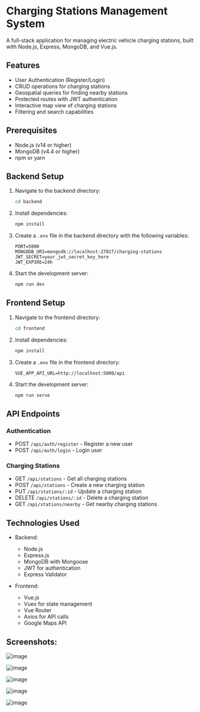 # Charging Stations Management System

A full-stack application for managing electric vehicle charging stations, built with Node.js, Express, MongoDB, and Vue.js.

## Features

- User Authentication (Register/Login)
- CRUD operations for charging stations
- Geospatial queries for finding nearby stations
- Protected routes with JWT authentication
- Interactive map view of charging stations
- Filtering and search capabilities

## Prerequisites

- Node.js (v14 or higher)
- MongoDB (v4.4 or higher)
- npm or yarn

## Backend Setup

1. Navigate to the backend directory:
   ```bash
   cd backend
   ```

2. Install dependencies:
   ```bash
   npm install
   ```

3. Create a `.env` file in the backend directory with the following variables:
   ```
   PORT=5000
   MONGODB_URI=mongodb://localhost:27017/charging-stations
   JWT_SECRET=your_jwt_secret_key_here
   JWT_EXPIRE=24h
   ```

4. Start the development server:
   ```bash
   npm run dev
   ```

## Frontend Setup

1. Navigate to the frontend directory:
   ```bash
   cd frontend
   ```

2. Install dependencies:
   ```bash
   npm install
   ```

3. Create a `.env` file in the frontend directory:
   ```
   VUE_APP_API_URL=http://localhost:5000/api
   ```

4. Start the development server:
   ```bash
   npm run serve
   ```

## API Endpoints

### Authentication
- POST `/api/auth/register` - Register a new user
- POST `/api/auth/login` - Login user

### Charging Stations
- GET `/api/stations` - Get all charging stations
- POST `/api/stations` - Create a new charging station
- PUT `/api/stations/:id` - Update a charging station
- DELETE `/api/stations/:id` - Delete a charging station
- GET `/api/stations/nearby` - Get nearby charging stations

## Technologies Used

- Backend:
  - Node.js
  - Express.js
  - MongoDB with Mongoose
  - JWT for authentication
  - Express Validator

- Frontend:
  - Vue.js
  - Vuex for state management
  - Vue Router
  - Axios for API calls
  - Google Maps API

## Screenshots:

![image](https://github.com/user-attachments/assets/2455e3c7-6d2c-46ab-b9b5-cad57b3f9c72)

![image](https://github.com/user-attachments/assets/482482b4-91d9-458a-a329-afbbce53ba32)

![image](https://github.com/user-attachments/assets/b2d1792f-ef9a-4b1d-b49c-b3990a82efc2)

![image](https://github.com/user-attachments/assets/8249c545-b071-457f-b559-3247ac20a0ee)

![image](https://github.com/user-attachments/assets/d1ed4aae-b434-46dc-8a67-513cc83e05ea)




